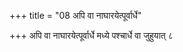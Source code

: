 +++
title = "08 अपि वा नाघारयेत्पूर्वार्धे"

+++
अपि वा नाघारयेत्पूर्वार्धे मध्ये पश्चार्धे वा जुहुयात् ८